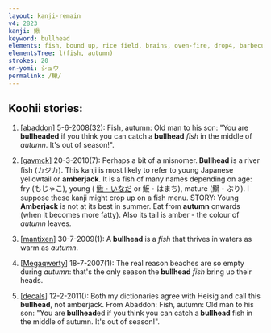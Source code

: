 ```yaml
---
layout: kanji-remain
v4: 2823
kanji: 鰍
keyword: bullhead
elements: fish, bound up, rice field, brains, oven-fire, drop4, barbecue, autumn, wheat, cereal, fire, person, drops, drop
elementsTree: l(fish, autumn)
strokes: 20
on-yomi: シュウ
permalink: /鰍/
---
```


## Koohii stories: 

1) [<a href="http://kanji.koohii.com/profile/abaddon">abaddon</a>] 5-6-2008(32): Fish, autumn: Old man to his son: &quot;You are <strong>bullheaded</strong> if you think you can catch a<strong> bullhead</strong> <em>fish</em> in the middle of <em>autumn</em>. It&#039;s out of season!&quot;.

2) [<a href="http://kanji.koohii.com/profile/gavmck">gavmck</a>] 20-3-2010(7): Perhaps a bit of a misnomer.<strong> Bullhead</strong> is a river fish (カジカ). This kanji is most likely to refer to young Japanese yellowtail or <strong>amberjack</strong>. It is a fish of many names depending on age: fry (もじゃこ), young ( <a href="midori://search?text=鰍・いなだ">鰍・いなだ</a> or 魬・はまち), mature (鰤・ぶり). I suppose these kanji might crop up on a fish menu. STORY: Young <strong>Amberjack</strong> is not at its best in summer. Eat from <strong>autumn</strong> onwards (when it becomes more fatty). Also its tail is amber - the colour of <em>autumn</em> leaves.

3) [<a href="http://kanji.koohii.com/profile/mantixen">mantixen</a>] 30-7-2009(1): A<strong> bullhead</strong> is a <em>fish</em> that thrives in waters as warm as <em>autumn</em>.

4) [<a href="http://kanji.koohii.com/profile/Megaqwerty">Megaqwerty</a>] 18-7-2007(1): The real reason beaches are so empty during <em>autumn</em>: that&#039;s the only season the<strong> bullhead</strong> <em>fish</em> bring up their heads.

5) [<a href="http://kanji.koohii.com/profile/decals">decals</a>] 12-2-2011(): Both my dictionaries agree with Heisig and call this<strong> bullhead</strong>, not amberjack. From Abaddon: Fish, autumn: Old man to his son: &quot;You are<strong> bullhead</strong>ed if you think you can catch a<strong> bullhead</strong> fish in the middle of autumn. It&#039;s out of season!&quot;.


